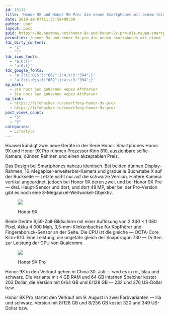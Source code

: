 ```yaml
---
id: 13112
title: 'Honor 9X und Honor 9X Pro: die neuen Smartphones mit einem leistungsstarken Prozessor und versenkbare Kamera'
date: 2019-10-07T11:37:58+00:00
author: user
layout: post
guid: https://de.bestwow.net/honor-9x-und-honor-9x-pro-die-neuen-smartphones-mit-einem-leistungsstarken-prozessor-und-versenkbare-kamera/
permalink: /honor-9x-und-honor-9x-pro-die-neuen-smartphones-mit-einem-leistungsstarken-prozessor-und-versenkbare-kamera/
tdc_dirty_content:
  - "1"
  - "1"
tdc_icon_fonts:
  - 'a:0:{}'
  - 'a:0:{}'
tdc_google_fonts:
  - 'a:2:{i:0;s:3:"662";i:4;s:3:"394";}'
  - 'a:2:{i:0;s:3:"662";i:4;s:3:"394";}'
ap_mark:
  - Это пост был добавлен через AftParser
  - Это пост был добавлен через AftParser
ap_link:
  - https://lifehacker.ru/smartfony-honor-9x-pro/
  - https://lifehacker.ru/smartfony-honor-9x-pro/
post_views_count:
  - "5"
  - "5"
categories:
  - Lifestyle
---
```

Huawei kündigt zwei neue Geräte in der Serie Honor. Smartphones Honor 9X und Honor 9X Pro rühmen Prozessor Kirin 810, ausziehbare selfie-Kamera, dünnen Rahmen und einen akzeptablen Preis.

Das Design bei Smartphones nahezu identisch. Bei beiden dünnen Display-Rahmen, 16-Megapixel-erweiterbar-Kamera und graduelle Buchstabe X auf der Rückseite — Letzte nicht nur auf die schwarze Version. Hintere Kamera vertikal angeordnet, jedoch bei Honor 9X deren zwei, und bei Honor 9X Pro — drei. Haupt-Sensor und dort, und dort 48 MP, aber bei der Pro-Version gibt es noch eine 8-Megapixel-Weitwinkel-Objektiv.<figure>

![](https://de.bestwow.net/wp-content/uploads/2019/10/honor-9x-i-honor-9x-pro-novye-smartfony-s-moschnym-processorom-i-vydvizhnoy-kameroy-1.jpg) <figcaption>Honor 9X</figcaption></figure> 

Beide Geräte 6,59-Zoll-Bildschirm mit einer Auflösung von 2 340 × 1 080 Pixel, Akku 4 000 Mah, 3,5-mm-Klinkenbuchse für Kopfhörer und Fingerabdruck-Sensor an der Seite. Die CPU ist die gleiche — OCTA-Core Kirin-810. Eine Leistung, die ungefähr gleich der Snapdragon 730 — Dritten zur Leistung der CPU von Qualcomm.<figure>

![](https://de.bestwow.net/wp-content/uploads/2019/10/honor-9x-i-honor-9x-pro-novye-smartfony-s-moschnym-processorom-i-vydvizhnoy-kameroy-2.jpg) <figcaption>Honor 9X Pro</figcaption></figure> 

Honor 9X in den Verkauf gehen in China 30. Juli — wird es in rot, blau und schwarz. Die Variante mit 4 GB RAM und 64 GB internen Speicher kostet 203 Dollar, die Version mit 6/64 GB und 6/128 GB — 232 und 276 US-Dollar bzw.

Honor 9X Pro startet den Verkauf am 9. August in zwei Farbvarianten — lila und schwarz. Version mit 8/128 GB und 8/256 GB kostet 320 und 349 US-Dollar bzw.